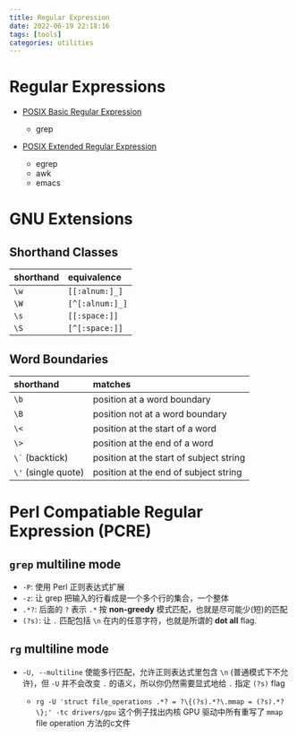 ```yaml
---
title: Regular Expression
date: 2022-06-19 22:18:16
tags: [tools]
categories: utilities
---
```


# Regular Expressions

- [POSIX Basic Regular Expression](https://www.regular-expressions.info/posix.html#bre)
    * grep

- [POSIX Extended Regular Expression](https://www.regular-expressions.info/gnu.html#ere)
    * egrep
    * awk
    * emacs

# GNU Extensions

## Shorthand Classes

| shorthand              | equivalence                         |
|:-----------------------|:------------------------------------|
| `\w`                   | `[[:alnum:]_]`                      |
| `\W`                   | `[^[:alnum:]_]`                     |
| `\s`                   | `[[:space:]]`                       |
| `\S`                   | `[^[:space:]]`                      |

## Word Boundaries

| shorthand              | matches                                 |
|:-----------------------|:----------------------------------------|
| `\b`                   | position at a word boundary             |
| `\B`                   | position not at a word boundary         |
| `\<`                   | position at the start of a word         |
| `\>`                   | position at the end of a word           |
| `` \` `` (backtick)    | position at the start of subject string |
| `\'` (single quote)    | position at the end of subject string   |

# Perl Compatiable Regular Expression (PCRE)

## `grep` multiline mode

- `-P`: 使用 Perl 正则表达式扩展
- `-z`: 让 grep 把输入的行看成是一个多个行的集合，一个整体
- `.*?`: 后面的 `?` 表示 `.*` 按 **non-greedy** 模式匹配，也就是尽可能少(短)的匹配
- `(?s)`: 让 `.` 匹配包括 `\n` 在内的任意字符，也就是所谓的 **dot all** flag.

## `rg` multiline mode

- `-U, --multiline` 使能多行匹配，允许正则表达式里包含 `\n` (普通模式下不允许)，但 `-U` 并不会改变 `.` 的语义，所以你仍然需要显式地给 `.` 指定 `(?s)` flag

    - `rg -U 'struct file_operations .*? = ?\{(?s).*?\.mmap = (?s).*?\};' -tc drivers/gpu`
        这个例子找出内核 GPU 驱动中所有重写了 `mmap` file operation 方法的c文件
